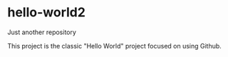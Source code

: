 # hello-world2
Just another repository

This project is the classic "Hello World" project
focused on using Github.
